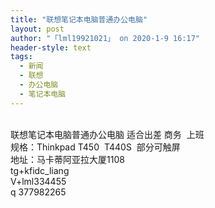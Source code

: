 ```yaml
---
title: "联想笔记本电脑普通办公电脑"
layout: post
author: "「lml19921021」 on 2020-1-9 16:17"
header-style: text
tags:
  - 新闻
  - 联想
  - 办公电脑
  - 笔记本电脑
---
```


<head></head>
<body>
 <br> 联想笔记本电脑普通办公电脑 适合出差 商务&nbsp;&nbsp;上班
 <br> 规格：Thinkpad T450&nbsp;&nbsp;T440S&nbsp;&nbsp;部分可触屏
 <br> 地址：马卡蒂阿亚拉大厦1108
 <br> tg+kfidc_liang
 <br> V+lml334455
 <br> q 377982265
 <br> 
 <br>
</body>


